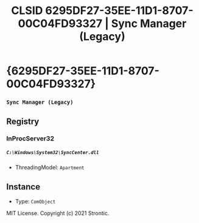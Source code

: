 ﻿---
title: "CLSID 6295DF27-35EE-11D1-8707-00C04FD93327 | Sync Manager (Legacy)"
excerpt: What is COM-Object CLSID 6295DF27-35EE-11D1-8707-00C04FD93327?
---

# {6295DF27-35EE-11D1-8707-00C04FD93327}

### `Sync Manager (Legacy)`

## Registry


### InProcServer32

##### `C:\Windows\System32\SyncCenter.dll`
* ThreadingModel: `Apartment`

## Instance

* Type: `ComObject`

MIT License. Copyright (c) 2021 Strontic.


